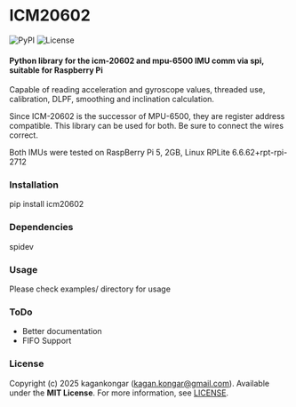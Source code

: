 # ICM20602

![PyPI](https://img.shields.io/pypi/v/icm20602.svg)
![License](https://img.shields.io/github/license/kagankongar/ICM20602.svg)

#### Python library for the icm-20602 and mpu-6500 IMU comm via spi, suitable for Raspberry Pi

Capable of reading acceleration and gyroscope values, 
threaded use, calibration, DLPF, smoothing and inclination 
calculation.

Since ICM-20602 is the successor of MPU-6500, they are register 
address compatible. This library can be used for both. Be sure to 
connect the wires correct.

Both IMUs were tested on RaspBerry Pi 5, 2GB, Linux RPLite 6.6.62+rpt-rpi-2712 


### Installation
pip install icm20602


### Dependencies
spidev


### Usage

Please check examples/ directory for usage


### ToDo

- Better documentation
- FIFO Support


### License

Copyright (c) 2025 kagankongar  (kagan.kongar@gmail.com). 
Available under the **MIT License**. For more information, 
see [LICENSE](LICENSE).
